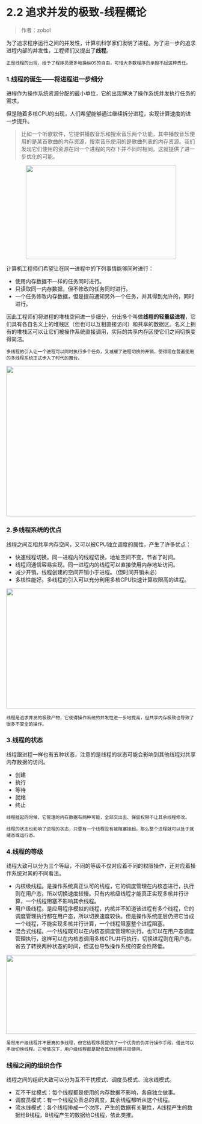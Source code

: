 
# 2.2 追求并发的极致-线程概论

>作者：zobol


为了追求程序运行之间的并发性，计算机科学家们发明了进程。为了进一步的追求进程内部的并发性，工程师们又提出了**线程**。
```
正是线程的出现，给予了程序员更多地操纵OS的自由，可惜大多数程序员承担不起这种责任。
```

### 1.线程的诞生——将进程进一步细分
进程作为操作系统资源分配的最小单位，它的出现解决了操作系统并发执行任务的需求。
  
但是随着多核CPU的出现，人们希望能够通过继续拆分进程，实现计算速度的进一步提升。
>比如一个听歌软件，它提供播放音乐和搜索音乐两个功能，其中播放音乐使用的是某首歌曲的内存资源，搜索音乐使用的是歌曲列表的内存资源。我们发现它们使用的资源在同一个进程的内存下并不同时相同。这就提供了进一步优化的可能。


<p align="center"><img width="400" height="250" src="/LearnOperatingSystem/Photo/11.jpg"></p>

计算机工程师们希望让在同一进程中的下列事情能够同时进行：
* 使用内存数据不一样的任务同时进行。
* 只读取同一内存数据，但不修改的任务同时进行。
* 一个任务修改内存数据，但是提前通知另外一个任务，并其得到允许的，同时进行。

因此工程师们将进程的堆栈空间进一步细分，分出多个叫做**线程的轻量级进程**，它们具有各自名义上的堆栈区（但也可以互相直接访问）和共享的数据区。名义上拥有的堆栈区可以让它们被操作系统直接调用，实际的共享内存区使它们之间切换变得简洁。

```
多线程的引入让一个进程可以同时执行多个任务，又减缓了进程切换的开销，使得现在普遍使用的多线程系统正式步入了时代的舞台。
```

<p align="center"><img width="600" height="400" src="/LearnOperatingSystem/Photo/12.jpg"></p>


### 2.多线程系统的优点
线程之间互相共享内存空间，又可以被CPU独立调度的属性，产生了许多优点：
* 快速线程切换。同一进程内的线程切换，地址空间不变，节省了时间。
* 线程间通信容易实现。同一进程内的线程可以直接使用内存地址访问。
* 减少开销。线程创建的空间开销小于进程。（但时间开销未必）
* 多核性能好。多线程的引入可以充分利用多核CPU快速计算权限高的进程。

<p align="center"><img width="600" height="320" src="/LearnOperatingSystem/Photo/13.jpg"></p>

```
线程是追求并发的极致产物，它使得操作系统的并发性进一步地提高，但共享内存极致也导致了很多不安全的操作。
```

### 3.线程的状态
线程跟进程一样也有五种状态，注意的是线程的状态可能会影响到其他线程对共享内存数据的访问。
* 创建
* 执行
* 等待
* 就绪
* 终止
```
线程挂起的时候，它管理的内存数据有两种可能，全部交出去、保留权限不让其余线程修改。
```
```
线程的状态也影响了进程的状态，只要有一个线程没有被阻塞挂起，那么整个进程就可以处于就绪态或运行态。
```

### 4.线程的等级
线程大致可以分为三个等级，不同的等级不仅对应着不同的权限操作，还对应着操作系统对其的不同看法。

* 内核级线程。是操作系统真正认可的线程，它的调度管理在内核态进行，执行则在用户态，所以切换速度较慢。只有内核级线程才能真正实现多核并行计算，一个线程阻塞不影响其余线程。
* 用户级线程。是应用程序模拟的线程，内核并不知道该进程有多个线程，它的调度管理执行都在用户态，所以切换速度较快。但是操作系统底层仍把它当成一个线程，不能实现多核并行计算，一个线程阻塞整个进程阻塞。
* 混合式线程。一个线程既可以在内核态调度管理和执行，也可以在用户态调度管理执行，这样可以在内核态调用多核CPU并行执行，切换进程则在用户态。省去了转换两种状态的时间，但这也导致操作系统的安全性降低。


<p align="center"><img width="600" height="210" src="/LearnOperatingSystem/Photo/14.jpg"></p>

```
虽然用户级线程并不是真的多线程，但它给程序员提供了一个优秀的伪并行操作手段，借此可以手动切换线程。正常情况下，用户级线程都是配合其他线程共同使用。
```


### 线程之间的组织合作
线程之间的组织大致可以分为互不干扰模式、调度员模式、流水线模式。
* 互不干扰模式：每个线程都是使用的内存数据不影响，各自独立做事。
* 调度员模式：有一个线程负责总的调度，其余线程都听从这个线程。
* 流水线模式：各个线程排成一个次序，产生的数据有关联性，A线程产生的数据给B线程，B线程产生的数据给C线程，依此类推。